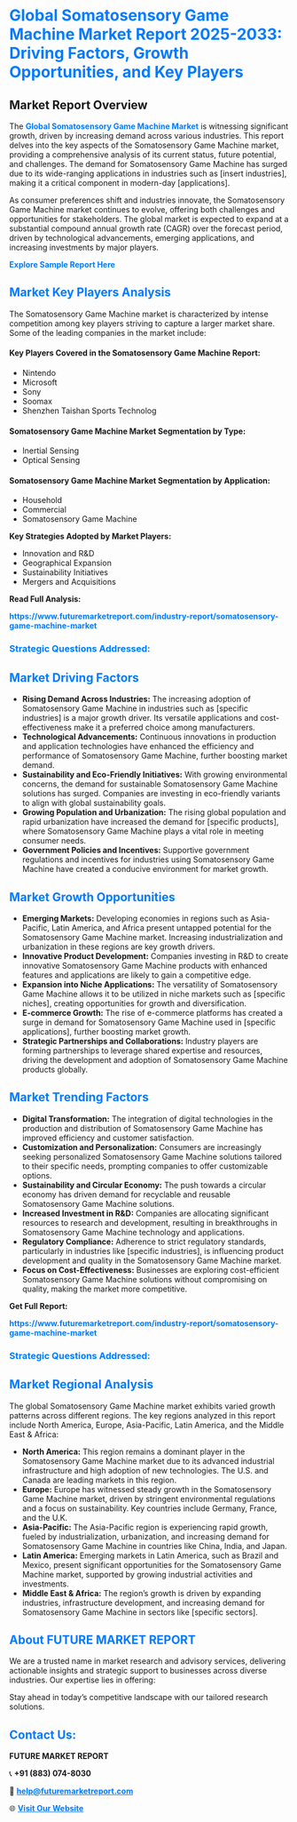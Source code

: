 <h1 style="color: #007BFF;">Global Somatosensory Game Machine Market Report 2025-2033: Driving Factors, Growth Opportunities, and Key Players</h1>

<section id="overview">
<h2>Market Report Overview</h2>
<p>The <a href="https://www.futuremarketreport.com/industry-report/somatosensory-game-machine-market" style="color: #007BFF; text-decoration: none;"><strong>Global Somatosensory Game Machine Market</strong></a> is witnessing significant growth, driven by increasing demand across various industries. This report delves into the key aspects of the Somatosensory Game Machine market, providing a comprehensive analysis of its current status, future potential, and challenges. The demand for Somatosensory Game Machine has surged due to its wide-ranging applications in industries such as [insert industries], making it a critical component in modern-day [applications].</p>
<p>As consumer preferences shift and industries innovate, the Somatosensory Game Machine market continues to evolve, offering both challenges and opportunities for stakeholders. The global market is expected to expand at a substantial compound annual growth rate (CAGR) over the forecast period, driven by technological advancements, emerging applications, and increasing investments by major players.</p>
</section>

<section id="overview">
<p><a href="https://www.futuremarketreport.com/request-sample/reportId=116641" style="color: #007BFF; text-decoration: none;"><strong>Explore Sample Report Here</strong></a></p>
</section>

<section id="key-players">
<h2 style="color: #007BFF;">Market Key Players Analysis</h2>
<p>The Somatosensory Game Machine market is characterized by intense competition among key players striving to capture a larger market share. Some of the leading companies in the market include:</p>
<h4>Key Players Covered in the Somatosensory Game Machine Report:</h4>
<ul><li>Nintendo</li><li>Microsoft</li><li>Sony</li><li>Soomax</li><li>Shenzhen Taishan Sports Technolog</li></ul>
<h4>Somatosensory Game Machine Market Segmentation by Type:</h4>
<ul><li>Inertial Sensing</li><li>Optical Sensing</li></ul>

<h4>Somatosensory Game Machine Market Segmentation by Application:</h4>
<ul><li>Household</li><li>Commercial</li><li>Somatosensory Game Machine</li></ul>
<p><strong>Key Strategies Adopted by Market Players:</strong></p>
<ul>
<li>Innovation and R&D</li>
<li>Geographical Expansion</li>
<li>Sustainability Initiatives</li>
<li>Mergers and Acquisitions</li>
</ul>
</section>

<section>
<p><strong>Read Full Analysis: </strong></p><a href="https://www.futuremarketreport.com/industry-report/somatosensory-game-machine-market" style="color: #007BFF; text-decoration: none;"><strong>https://www.futuremarketreport.com/industry-report/somatosensory-game-machine-market</strong></a>
<h3 style="color: #007BFF;">Strategic Questions Addressed:</h3>
</section>

<section id="driving-factors">
<h2 style="color: #007BFF;">Market Driving Factors</h2>
<ul>
<li><strong>Rising Demand Across Industries:</strong> The increasing adoption of Somatosensory Game Machine in industries such as [specific industries] is a major growth driver. Its versatile applications and cost-effectiveness make it a preferred choice among manufacturers.</li>
<li><strong>Technological Advancements:</strong> Continuous innovations in production and application technologies have enhanced the efficiency and performance of Somatosensory Game Machine, further boosting market demand.</li>
<li><strong>Sustainability and Eco-Friendly Initiatives:</strong> With growing environmental concerns, the demand for sustainable Somatosensory Game Machine solutions has surged. Companies are investing in eco-friendly variants to align with global sustainability goals.</li>
<li><strong>Growing Population and Urbanization:</strong> The rising global population and rapid urbanization have increased the demand for [specific products], where Somatosensory Game Machine plays a vital role in meeting consumer needs.</li>
<li><strong>Government Policies and Incentives:</strong> Supportive government regulations and incentives for industries using Somatosensory Game Machine have created a conducive environment for market growth.</li>
</ul>
</section>

<section id="growth-opportunities">
<h2 style="color: #007BFF;">Market Growth Opportunities</h2>
<ul>
<li><strong>Emerging Markets:</strong> Developing economies in regions such as Asia-Pacific, Latin America, and Africa present untapped potential for the Somatosensory Game Machine market. Increasing industrialization and urbanization in these regions are key growth drivers.</li>
<li><strong>Innovative Product Development:</strong> Companies investing in R&D to create innovative Somatosensory Game Machine products with enhanced features and applications are likely to gain a competitive edge.</li>
<li><strong>Expansion into Niche Applications:</strong> The versatility of Somatosensory Game Machine allows it to be utilized in niche markets such as [specific niches], creating opportunities for growth and diversification.</li>
<li><strong>E-commerce Growth:</strong> The rise of e-commerce platforms has created a surge in demand for Somatosensory Game Machine used in [specific applications], further boosting market growth.</li>
<li><strong>Strategic Partnerships and Collaborations:</strong> Industry players are forming partnerships to leverage shared expertise and resources, driving the development and adoption of Somatosensory Game Machine products globally.</li>
</ul>
</section>

<section id="trending-factors">
<h2 style="color: #007BFF;">Market Trending Factors</h2>
<ul>
<li><strong>Digital Transformation:</strong> The integration of digital technologies in the production and distribution of Somatosensory Game Machine has improved efficiency and customer satisfaction.</li>
<li><strong>Customization and Personalization:</strong> Consumers are increasingly seeking personalized Somatosensory Game Machine solutions tailored to their specific needs, prompting companies to offer customizable options.</li>
<li><strong>Sustainability and Circular Economy:</strong> The push towards a circular economy has driven demand for recyclable and reusable Somatosensory Game Machine solutions.</li>
<li><strong>Increased Investment in R&D:</strong> Companies are allocating significant resources to research and development, resulting in breakthroughs in Somatosensory Game Machine technology and applications.</li>
<li><strong>Regulatory Compliance:</strong> Adherence to strict regulatory standards, particularly in industries like [specific industries], is influencing product development and quality in the Somatosensory Game Machine market.</li>
<li><strong>Focus on Cost-Effectiveness:</strong> Businesses are exploring cost-efficient Somatosensory Game Machine solutions without compromising on quality, making the market more competitive.</li>
</ul>
</section>

<section>
<p><strong>Get Full Report: </strong></p><a href="https://www.futuremarketreport.com/industry-report/somatosensory-game-machine-market" style="color: #007BFF; text-decoration: none;"><strong>https://www.futuremarketreport.com/industry-report/somatosensory-game-machine-market</strong></a>
<h3 style="color: #007BFF;">Strategic Questions Addressed:</h3>
</section>


<section id="regional-analysis">
<h2 style="color: #007BFF;">Market Regional Analysis</h2>
<p>The global Somatosensory Game Machine market exhibits varied growth patterns across different regions. The key regions analyzed in this report include North America, Europe, Asia-Pacific, Latin America, and the Middle East & Africa:</p>
<ul>
<li><strong>North America:</strong> This region remains a dominant player in the Somatosensory Game Machine market due to its advanced industrial infrastructure and high adoption of new technologies. The U.S. and Canada are leading markets in this region.</li>
<li><strong>Europe:</strong> Europe has witnessed steady growth in the Somatosensory Game Machine market, driven by stringent environmental regulations and a focus on sustainability. Key countries include Germany, France, and the U.K.</li>
<li><strong>Asia-Pacific:</strong> The Asia-Pacific region is experiencing rapid growth, fueled by industrialization, urbanization, and increasing demand for Somatosensory Game Machine in countries like China, India, and Japan.</li>
<li><strong>Latin America:</strong> Emerging markets in Latin America, such as Brazil and Mexico, present significant opportunities for the Somatosensory Game Machine market, supported by growing industrial activities and investments.</li>
<li><strong>Middle East & Africa:</strong> The region’s growth is driven by expanding industries, infrastructure development, and increasing demand for Somatosensory Game Machine in sectors like [specific sectors].</li>
</ul>
</section>

<footer>
<h2 style="color: #007BFF;">About FUTURE MARKET REPORT</h2>
<p>We are a trusted name in market research and advisory services, delivering actionable insights and strategic support to businesses across diverse industries. Our expertise lies in offering:</p>

<p>Stay ahead in today’s competitive landscape with our tailored research solutions.</p>

<h2 style="color: #007BFF;">Contact Us:</h2>
<p><strong>FUTURE MARKET REPORT</strong></p>
<p>📞 <strong>+91 (883) 074-8030</strong></p>
<p>📧 <strong><a href="mailto:help@futuremarketreport.com" style="color: #007BFF;">help@futuremarketreport.com</a></strong></p>
<p>🌐 <strong><a href="https://www.futuremarketreport.com/" style="color: #007BFF;">Visit Our Website</a></strong></p>
</footer>